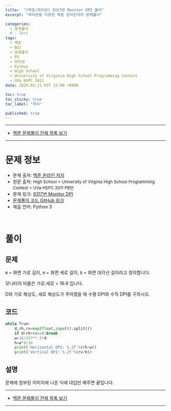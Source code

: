 ```yaml
---
title:  "[백준/파이썬] 9317번 Monitor DPI 풀이"
excerpt: "파이썬을 이용한 백준 온라인저지 문제풀이"

categories:
  - 문제풀이
  # - Test
tags:
  - 백준
  - BOJ
  - 문제풀이
  - PS
  - 파이썬
  - Python
  - High School
  - University of Virginia High School Programming Contest
  - UVa HSPC 2011
date: 2020-02-21 KST 22:00 +0900

toc: true
toc_sticky: true
toc_label: "목차"

published: true
---
```


- - -

 - [백준 문제풀이 전체 목록 보기](/boj)

- - -

# 문제 정보
 - 문제 출처: [백준 온라인 저지](http://boj.kr/)
 - 원문 출처: <font size="2em"> High School > University of Virginia High School Programming Contest > UVa HSPC 2011 PB번 </font>
 - 문제 링크: [9317번 Monitor DPI](https://www.acmicpc.net/problem/9317)
 - [문제풀이 코드 GitHub 링크](https://github.com/NeoMindStd/CodingLife)
 - 제출 언어: Python 3
 
 <br>

# 풀이

## 문제

`W` = 화면 가로 길이, `H` = 화면 세로 길이, `D` = 화면 대각선 길이라고 정의합니다.

모니터의 비율은 가로:세로 = 16:9 입니다.

D와 가로 해상도, 세로 해상도가 주어졌을 때 수평 DPI와 수직 DPI를 구하시오.



## 코드

```python
while True:
    d,rh,rv=map(float,input().split())
    if d+rh+rv==0:break
    w=16/337**.5*d
    h=w*9/16
    print('Horizontal DPI: %.2f'%(rh/w))
    print('Vertical DPI: %.2f'%(rv/h))
```

## 설명

문제에 첨부된 이미지에 나온 식에 대입만 해주면 끝입니다.

- - -

 - [백준 문제풀이 전체 목록 보기](/boj)

- - -